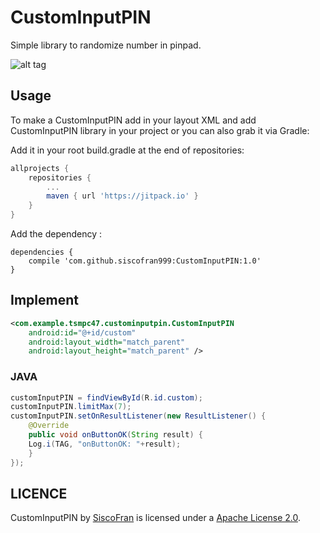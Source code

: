 # CustomInputPIN
Simple library to randomize number in pinpad.

![alt tag](https://raw.githubusercontent.com/siscofran999/CustomInputPIN/master/image/image.jpg)

## Usage
To make a CustomInputPIN add in your layout XML and add CustomInputPIN library in your project or you can also grab it via Gradle:

Add it in your root build.gradle at the end of repositories:

```gradle
allprojects {
	repositories {
		...
		maven { url 'https://jitpack.io' }
	}
}
```

Add the dependency :
```build.gradle(:app)
dependencies {
	compile 'com.github.siscofran999:CustomInputPIN:1.0'
}
```

## Implement
```xml 
<com.example.tsmpc47.custominputpin.CustomInputPIN
    android:id="@+id/custom"
    android:layout_width="match_parent"
    android:layout_height="match_parent" />
```

### JAVA
```Java
customInputPIN = findViewById(R.id.custom);
customInputPIN.limitMax(7);
customInputPIN.setOnResultListener(new ResultListener() {
    @Override
    public void onButtonOK(String result) {
	Log.i(TAG, "onButtonOK: "+result);
    }
});
```
LICENCE
-----

CustomInputPIN by [SiscoFran](https://github.com/siscofran999) is licensed under a [Apache License 2.0](http://www.apache.org/licenses/LICENSE-2.0).
